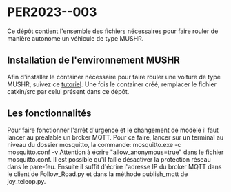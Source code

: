 # PER2023--003
Ce dépôt contient l'ensemble des fichiers nécessaires pour faire rouler de manière autonome un véhicule de type MUSHR.
## Installation de l'environnement MUSHR
Afin d'installer le container nécessaire pour faire rouler une voiture de type MUSHR, suivez ce [tutoriel](https://anr-multitrans.github.io/Robot_MuSHR/).
Une fois le container créé, remplacer le fichier catkin/src par celui présent dans ce dépôt.
## Les fonctionnalités
Pour faire fonctionner l'arrêt d'urgence et le changement de modèle il faut lancer au préalable un broker MQTT.
Pour ce faire, lancer sur un terminal au niveau du dossier mosquitto, la commande: mosquitto.exe -c mosquitto.conf -v 
Attention à écrire "allow_anonymous=true" dans le fichier mosquitto.conf. Il est possible qu'il faille désactiver la protection réseau dans le pare-feu.
Ensuite il suffit d'écrire l'adresse IP du broker MQTT dans le client de Follow_Road.py et dans la méthode publish_mqtt de joy_teleop.py.
